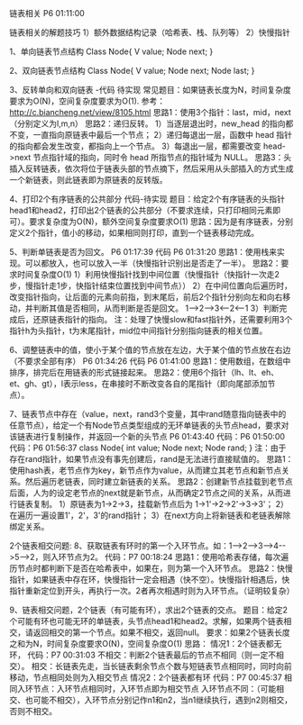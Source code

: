 链表相关 P6 01:11:00

链表相关的解题技巧
1）额外数据结构记录（哈希表、栈、队列等）
2）快慢指针

1、单向链表节点结构
Class Node<V>{
V value;
Node next;
}

2、双向链表节点结构
Class Node<V>{
V value;
Node next;
Node last;
}

3、反转单向和双向链表 -代码 待实现
常见题目：如果链表长度为N，时间复杂度要求为O(N)，空间复杂度要求为O(1).
参考：http://c.biancheng.net/view/8105.html
思路1：使用3个指针：last，mid，next（分别定义为l,m,n）
思路2：递归反转。
1）当逐层退出时，new_head 的指向都不变，一直指向原链表中最后一个节点；
2）递归每退出一层，函数中 head 指针的指向都会发生改变，都指向上一个节点。
3）每退出一层，都需要改变 head->next 节点指针域的指向，同时令 head 所指节点的指针域为 NULL。
思路3：头插入反转链表，依次将位于链表头部的节点摘下，然后采用从头部插入的方式生成一个新链表，则此链表即为原链表的反转版。

4、打印2个有序链表的公共部分 代码-待实现
题目：给定2个有序链表的头指针head1和head2，打印出2个链表的公共部分（不要求连续，只打印相同元素即可）。要求复杂度为O(N)，额外空间复杂度要求O(1)
思路：因为是有序链表，分别定义2个指针，值小的移动，如果相同则打印，直到一个链表移动完成。

5、判断单链表是否为回文。 P6 01:17:39  代码 P6 01:31:20
思路1：使用栈来实现。可以都放入，也可以放入一半（快慢指针识别出是否走了一半）。
思路2：要求时间复杂度O(1)
1）利用快慢指针找到中间位置（快慢指针（快指针一次走2步，慢指针走1步，快指针结束位置找到中间节点））
2）在中间位置向后遍历时，改变指针指向，让后面的元素向前指，到末尾后，前后2个指针分别向左和向右移动，并判断其值是否相同，从而判断是否是回文。
1-->2-->3<--2<--1
3）判断完成后，还原链表指针的指向。
注：处理了快慢slow和fast指针外，还需要利用3个指针h为头指针，t为末尾指针，mid位中间指针分别指向链表的相关位置。

6、调整链表中的值，使小于某个值的节点放在左边，大于某个值的节点放在右边（不要求全部有序） P6 01:34:26 代码 P6 01:41:00
思路1：使用数组，在数组中排序，排完后在用链表的形式链接起来。
思路2：使用6个指针（lh、lt、eh、et、gh、gt），l表示less，在串接时不断改变各自的尾指针（即向尾部添加节点）。

7、链表节点中存在（value，next，rand3个变量，其中rand随意指向链表中的任意节点），给定一个有Node节点类型组成的无环单链表的头节点head，要求对该链表进行复制操作，并返回一个新的头节点
P6 01:43:40 代码：P6 01:50:00 代码：P6 01:56:37
class Node{
int value;
Node next;
Node rand;
}
注：由于存在rand指针，如果节点没有事先创建后，rand是无法进行直接赋值的。
思路1：使用hash表，老节点作为key，新节点作为value，从而建立其老节点和新节点关系。然后遍历老链表，同时建立新链表的关系。
思路2：创建新节点挂载到老节点后面，人为的设定老节点的next就是新节点，从而确定2节点之间的关系，从而进行链表复制。
1）原链表为1->2->3，挂载新节点后为 1->1'->2->2'->3->3'；
2）在遍历一遍设置1'，2'，3'的rand指针；
3）在next方向上将新链表和老链表解除绑定关系。

2个链表相交问题:
8、获取链表有环时的第一个入环节点。如：1-->2-->3-->4-->5-->2，则入环节点为2。 代码：P7 00:18:24
思路1：使用哈希表存储，每次遍历节点时都判断下是否在哈希表中，如果在，则为第一个入环节点。
思路2：快慢指针，如果链表中存在环，快慢指针一定会相遇（快不空）。快慢指针相遇后，快指针重新定位到开头，再执行一次。2者再次相遇时则为入环节点。（证明较复杂）

9、链表相交问题，2个链表（有可能有环），求出2个链表的交点。
题目：给定2个可能有环也可能无环的单链表，头节点head1和head2。求解，如果两个链表相交，请返回相交的第一个节点。如果不相交，返回null。
要求：如果2个链表长度之和为N，时间复杂度要求O(N)，空间复杂度O(1)
思路：
情况1：2个链表都无环， 代码：P7 00:31:03
不相交：判断2个链表最后的节点不相同（则一定不相交）。
相交：长链表先走，当长链表剩余节点个数与短链表节点相同时，同时向前移动，节点相同处则为入相交节点
情况2：2个链表都有环 代码：P7 00:45:37
相同入环节点：入环节点相同时，入环节点即为相交节点
入环节点不同：（可能相交、也可能不相交），入环节点分别记作n1和n2，当n1继续执行，遇到n2则相交，否则不相交。